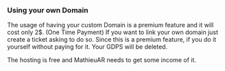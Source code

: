 ### Using your own Domain

The usage of having your custom Domain is a premium feature and it will cost only 2$. (One Time Payment)
If you want to link your own domain just create a ticket asking to do so.
Since this is a premium feature, if you do it yourself without paying for it. Your GDPS will be deleted.

The hosting is free and MathieuAR needs to get some income of it.

